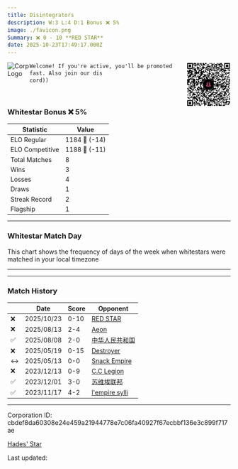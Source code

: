 ```yaml
---
title: ​Disintegrators
description: W:3 L:4 D:1 Bonus ❌ 5%
image: ./favicon.png
Summary: ❌ 0 - 10 **RED STAR**
date: 2025-10-23T17:49:17.000Z
---
```

<head>
<link rel="icon" type="image/x-icon" href="./favicon.ico">
</head>
<img align="left" width="50" height="50" src="./favicon.ico" alt="Corp Logo"><img align="right" width="100" height="100" src="./qr.png" alt="QR Code">

```
Welcome! If you're active, you'll be promoted fast. Also join our dis
cord))
```
<br>

### Whitestar Bonus ❌ 5%

| Statistic | Value |
| --- | --- |
| ELO Regular | 1184 🔻  (-14)|
| ELO Competitive | 1188 🔻  (-11)|
| Total Matches | 8 |
| Wins | 3 |
| Losses | 4 |
| Draws | 1 |
| Streak Record | 2 |
| Flagship | 1 |

---

### Whitestar Match Day

This chart shows the frequency of days of the week when whitestars were matched in your local timezone

<!-- Load Chart.js from jsDelivr CDN -->
<script src="https://cdn.jsdelivr.net/npm/chart.js@4.0.1"></script>

<!-- Create a canvas element where the chart will be rendered -->
<canvas id="myChart" width="400" height="200"></canvas>

<!-- JavaScript code to render the bar chart -->
<script>
    document.addEventListener("DOMContentLoaded", function() {
        // Ensure scanTime is an array; if empty, handle accordingly
        let timestamps = [1760809757,1754688343,1754242137,1747250919,1746730754,1701999720,1700973364,1699784321];

        const fontColor = 'rgba(64, 128, 160, 1)';

        // Function to convert Unix timestamps to day of the week (0=Sunday, 6=Saturday)
        function getDayOfWeek(timestamp) {
            return new Date(timestamp * 1000).getDay();
        }

        // Initialize an array to count occurrences for each day of the week
        let dayCounts = [0, 0, 0, 0, 0, 0, 0];

        // Populate the dayCounts array based on the scanTime data
        timestamps.forEach(ts => {
            let dayOfWeek = getDayOfWeek(ts);
            dayCounts[dayOfWeek]++;
        });

        // Chart.js configuration for the bar chart
        const data = {
            labels: ['Sunday', 'Monday', 'Tuesday', 'Wednesday', 'Thursday', 'Friday', 'Saturday'],
            datasets: [{
                data: dayCounts,
                backgroundColor: [
                    'rgba(0, 191, 255, 0.2)',   // Deep Sky Blue (Sunday)
                    'rgba(135, 206, 250, 0.2)', // Light Sky Blue (Monday)
                    'rgba(173, 216, 230, 0.2)', // Light Blue (Tuesday)
                    'rgba(214, 236, 243, 0.2)', // Custom light blue (Wednesday)
                    'rgba(173, 216, 230, 0.2)', // Light Blue (Thursday)
                    'rgba(135, 206, 250, 0.2)', // Light Sky Blue (Friday)
                    'rgba(0, 191, 255, 0.2)'    // Deep Sky Blue (Saturday)
                ],
                borderColor: [
                    'rgba(0, 191, 255, 1)',
                    'rgba(135, 206, 250, 1)',
                    'rgba(173, 216, 230, 1)',
                    'rgba(214, 236, 243, 1)',
                    'rgba(173, 216, 230, 1)',
                    'rgba(135, 206, 250, 1)',
                    'rgba(0, 191, 255, 1)'
                ],
                borderWidth: 1,
                minBarLength: 5
            }]
        };

        const config = {
            type: 'bar',
            data: data,
            options: {
                scales: {
                    y: {
                        beginAtZero: true,
                        ticks: {
                            stepSize: 1,
                            color: fontColor
                        },
                        grid: {
                            color: 'rgba(255, 255, 255, 0.2)'
                        }
                    },
                    x: {
                        ticks: {
                            color: fontColor
                        },
                        grid: {
                            display: false 
                        }
                    }
                },
                plugins: {
                    legend: {
                        display: false
                    }
                }
            }
        };

        // Render the chart
        const ctx = document.getElementById('myChart').getContext('2d');
        const myChart = new Chart(ctx, config);
    });
</script>
    
---

---
### Match History

|  | Date | Score | Opponent |
| --- | --- | --- | --- |
| ❌ | 2025/10/23 | 0-10 | [RED STAR](https://ws.tsl.rocks/corp/245570bf3017ea0f1817668a227abc12ee58025af3539a77e59b0bc0bbd1be10/) |
| ❌ | 2025/08/13 | 2-4 | [Aeon](https://ws.tsl.rocks/corp/5e4b3d6d6f08dee95abbb170211af935c564afdbc3039ee0a6f333070688724e/) |
| ✅ | 2025/08/08 | 2-0 | [中华人民共和国](https://ws.tsl.rocks/corp/2acf0be46829b53620f0aa02fc71aaa7e3e9c54d9446951bb26288c05727ae84/) |
| ❌ | 2025/05/19 | 0-15 | [Destroyer](https://ws.tsl.rocks/corp/a577b516f316e05c647ba59ea2ff3d4b0f0980f1f2dd329bc71e48f08460a613/) |
| ↔️ | 2025/05/13 | 0-0 | [Snack Empire](https://ws.tsl.rocks/corp/e7b912cdbd535c7bae1a2176819caef605c402607aa368b529db6b36d746036b/) |
| ❌ | 2023/12/13 | 0-9 | [C\.C Legion](https://ws.tsl.rocks/corp/abfecd12aedde7b07396a1ea1839e4051e7e227fd7fbe5d7627d9e67a4cf0a53/) |
| ✅ | 2023/12/01 | 3-0 | [苏维埃联邦](https://ws.tsl.rocks/corp/4b067d39aa68bf846ec24a1af1a1038844cfa78699d1190f74a77b1745e148ac/) |
| ✅ | 2023/11/17 | 4-2 | [l'empire sylli](https://ws.tsl.rocks/corp/0f9d92470641b1e171644fb99f888ee88663ea4ba40d1af7bd21d5aac1abd587/) |

---
Corporation ID: cbdef8da60308e24e459a21944778e7c06fa40927f67ecbbf136e3c899f717ae

[Hades' Star](https://www.hadesstar.com)
<script src="/assets/localtime.js"></script>
<div>
  Last updated: <span class="last-updated-date" data-unix-time="1761241757"></span>
</div>